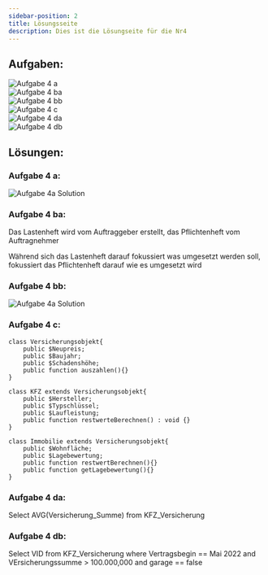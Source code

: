 ```yaml
---
sidebar-position: 2
title: Lösungsseite
description: Dies ist die Lösungseite für die Nr4
---
```


## Aufgaben:

![Aufgabe 4 a](../../../../../static/img/AP1/2023/ap1f_2023/AP1_2023_Frühjahr_Aufgabe_4a.png)  
![Aufgabe 4 ba](../../../../../static/img/AP1/2023/ap1f_2023/AP1_2023_Frühjahr_Aufgbae_4ba.png)  
![Aufgabe 4 bb](../../../../../static/img/AP1/2023/ap1f_2023/AP1_2023_Frühjahr_Aufgabe_4bb.png)  
![Aufgabe 4 c](../../../../../static/img/AP1/2023/ap1f_2023/AP1_2023_Frühjahr_Aufgabe_4c.png)  
![Aufgabe 4 da](../../../../../static/img/AP1/2023/ap1f_2023/AP1_2023_Frühjahr_Aufgabe_4da.png)  
![Aufgabe 4 db](../../../../../static/img/AP1/2023/ap1f_2023/AP1_2023_Frühjahr_Aufgabe_4db.png)  

## Lösungen:

### Aufgabe 4 a:

![Aufgabe 4a Solution](../../../../../static/img/AP1/2023/ap1f_2023/solution/AP1_2023_Frühjahr_Aufgabe_4a_Solution.png)

### Aufgabe 4 ba:
Das Lastenheft wird vom Auftraggeber erstellt, das Pflichtenheft vom Auftragnehmer 

Während sich das Lastenheft darauf fokussiert was umgesetzt werden soll, fokussiert das Pflichtenheft darauf wie es umgesetzt wird 

### Aufgabe 4 bb:

![Aufgabe 4a Solution](../../../../../static/img/AP1/2023/ap1f_2023/solution/AP1_2023_Frühjahr_Aufgabe_4bb_Solution.png)


### Aufgabe 4 c:
```
class Versicherungsobjekt{  
    public $Neupreis;  
    public $Baujahr;  
    public $Schadenshöhe;  
    public function auszahlen(){}  
}  

class KFZ extends Versicherungsobjekt{  
    public $Hersteller;   
    public $Typschlüssel;   
    public $Laufleistung;   
    public function restwerteBerechnen() : void {}  
}

class Immobilie extends Versicherungsobjekt{  
    public $Wohnfläche;  
    public $Lagebewertung;  
    public function restwertBerechnen(){}  
    public function getLagebewertung(){}  
}
```
### Aufgabe 4 da:

Select AVG(Versicherung_Summe) from KFZ_Versicherung 

### Aufgabe 4 db:

Select VID from KFZ_Versicherung where Vertragsbegin == Mai 2022 and VErsicherungssumme > 100.000,000 and garage == false 
